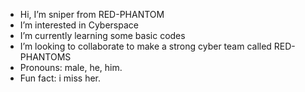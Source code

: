 -  Hi, I’m sniper from RED-PHANTOM
-  I’m interested in Cyberspace 
-  I’m currently learning some basic codes
-  I’m looking to collaborate to make a strong cyber team called RED-PHANTOMS
-  Pronouns: male, he, him.
-  Fun fact: i miss her.

<!---
redphantom01/redphantom01 is a ✨ special ✨ repository because its `README.md` (this file) appears on your GitHub profile.
You can click the Preview link to take a look at your changes.
--->
